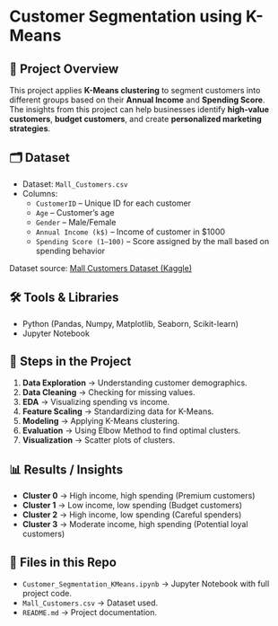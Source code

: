 # Customer Segmentation using K-Means

## 📌 Project Overview
This project applies **K-Means clustering** to segment customers into different groups based on their **Annual Income** and **Spending Score**.  
The insights from this project can help businesses identify **high-value customers**, **budget customers**, and create **personalized marketing strategies**.

## 🗂️ Dataset
- Dataset: `Mall_Customers.csv`
- Columns:  
  - `CustomerID` – Unique ID for each customer  
  - `Age` – Customer’s age  
  - `Gender` – Male/Female  
  - `Annual Income (k$)` – Income of customer in $1000  
  - `Spending Score (1–100)` – Score assigned by the mall based on spending behavior  

Dataset source: [Mall Customers Dataset (Kaggle)](https://www.kaggle.com/datasets/shwetabh123/mall-customers)

## 🛠️ Tools & Libraries
- Python (Pandas, Numpy, Matplotlib, Seaborn, Scikit-learn)
- Jupyter Notebook

## 🚀 Steps in the Project
1. **Data Exploration** → Understanding customer demographics.  
2. **Data Cleaning** → Checking for missing values.  
3. **EDA** → Visualizing spending vs income.  
4. **Feature Scaling** → Standardizing data for K-Means.  
5. **Modeling** → Applying K-Means clustering.  
6. **Evaluation** → Using Elbow Method to find optimal clusters.  
7. **Visualization** → Scatter plots of clusters.  

## 📊 Results / Insights
- **Cluster 0** → High income, high spending (Premium customers)  
- **Cluster 1** → Low income, low spending (Budget customers)  
- **Cluster 2** → High income, low spending (Careful spenders)  
- **Cluster 3** → Moderate income, high spending (Potential loyal customers)  

## 📂 Files in this Repo
- `Customer_Segmentation_KMeans.ipynb` → Jupyter Notebook with full project code.  
- `Mall_Customers.csv` → Dataset used.  
- `README.md` → Project documentation.  


